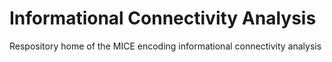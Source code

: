 # Informational Connectivity Analysis

Respository home of the MICE encoding informational connectivity analysis
